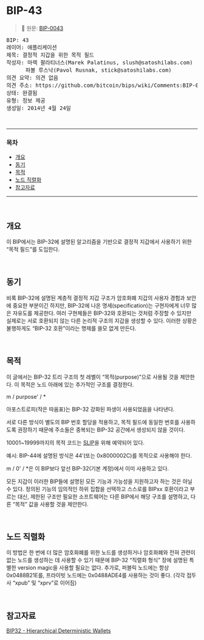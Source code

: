# BIP-43

> 📖 원문: [BIP-0043](https://github.com/bitcoin/bips/blob/master/bip-0043.mediawiki)

<pre>
BIP: 43
레이어: 애플리케이션
제목: 결정적 지갑을 위한 목적 필드
작성자: 마렉 팔라티너스(Marek Palatinus, slush@satoshilabs.com)
      파볼 루스낙(Pavol Rusnak, stick@satoshilabs.com)
의견 요약: 의견 없음
의견 주소: https://github.com/bitcoin/bips/wiki/Comments:BIP-0043
상태: 완결됨
유형: 정보 제공
생성일: 2014년 4월 24일
</pre>

<br>

---

### 목차

- [개요](#개요)
- [동기](#동기)
- [목적](#목적)
- [노드 직렬화](#노드-직렬화)
- [참고자료](#참고자료)

---

<br>

## 개요

이 BIP에서는 BIP-32에 설명된 알고리즘을 기반으로 결정적 지갑에서 사용하기 위한 “목적 필드”를 도입한다.

<br>

## 동기

비록 BIP-32에 설명된 계층적 결정적 지갑 구조가 암호화폐 지갑의 사용자 경험과 보안에 중요한 부분이긴 하지만, BIP-32에 나온 명세(specification)는 구현자에게 너무 많은 자유도를 제공한다. 여러 구현체들은 BIP-32와 호환되는 것처럼 주장할 수 있지만 실제로는 서로 호환되지 않는 다른 논리적 구조의 지갑을 생성할 수 있다. 이러한 상황은 불행하게도 “BIP-32 호환”이라는 명제를 쓸모 없게 만든다.

<br>

## 목적

이 글에서는 BIP-32 트리 구조의 첫 레벨이 “목적(purpose)”으로 사용될 것을 제안한다. 이 목적은 노드 아래에 있는 추가적인 구조를 결정한다.

m / purpose' / *

아포스트로피(작은 따옴표)는 BIP-32 강화된 파생이 사용되었음을 나타낸다.

서로 다른 방식이 별도의 BIP 번호 할당을 적용하고, 목적 필드에 동일한 번호를 사용하도록 권장하기 때문에 주소들은 중복되는 BIP-32 공간에서 생성되지 않을 것이다.

10001~19999까지의 목적 코드는 [SLIP](https://github.com/satoshilabs/slips)을 위해 예약되어 있다.

예시: BIP-44에 설명된 방식은 44’(또는 0x8000002C)를 목적으로 사용해야 한다.

m / 0' / *은 이 BIP보다 앞선 BIP-32(기본 계정)에서 이미 사용하고 있다.

모든 지갑이 이러한 BIP들에 설명된 모든 기능과 가능성을 지원하고자 하는 것은 아닐 수 있다. 정의된 기능의 임의적인 하위 집합을 선택하고 스스로를 BIPxx 호환이라고 부르는 대신, 제한된 구조만 필요한 소프트웨어는 다른 BIP에서 해당 구조를 설명하고, 다른 “목적” 값을 사용할 것을 제안한다.

<br>

## 노드 직렬화

이 방법은 한 번에 더 많은 암호화폐를 위한 노드를 생성하거나 암호화폐와 전혀 관련이 없는 노드를 생성하는 데 사용할 수 있기 때문에 BIP-32 “직렬화 형식” 장에 설명된 특별한 version magic을 사용할 필요는 없다. 추가로, 퍼블릭 노드에는 항상 0x0488B21E를, 프라이빗 노드에는 0x0488ADE4를 사용하는 것이 좋다. (각각 접두사 “xpub” 및 “xprv”로 이어짐)

<br>

## 참고자료

[BIP32 - Hierarchical Deterministic Wallets](https://github.com/bitcoin/bips/blob/master/bip-0032.mediawiki)